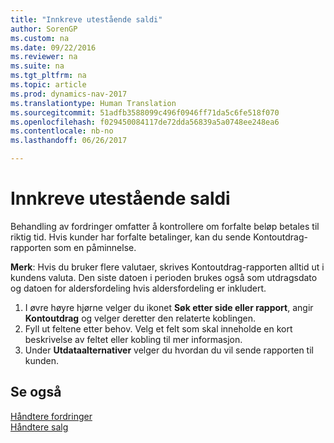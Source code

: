 ```yaml
---
title: "Innkreve utestående saldi"
author: SorenGP
ms.custom: na
ms.date: 09/22/2016
ms.reviewer: na
ms.suite: na
ms.tgt_pltfrm: na
ms.topic: article
ms.prod: dynamics-nav-2017
ms.translationtype: Human Translation
ms.sourcegitcommit: 51adfb3588099c496f0946ff71da5c6fe518f070
ms.openlocfilehash: f029450084117de72dda56839a5a0748ee248ea6
ms.contentlocale: nb-no
ms.lasthandoff: 06/26/2017

---
```


# <a name="how-to-collect-outstanding-balances"></a>Innkreve utestående saldi
Behandling av fordringer omfatter å kontrollere om forfalte beløp betales til riktig tid. Hvis kunder har forfalte betalinger, kan du sende Kontoutdrag-rapporten som en påminnelse.

**Merk**: Hvis du bruker flere valutaer, skrives Kontoutdrag-rapporten alltid ut i kundens valuta. Den siste datoen i perioden brukes også som utdragsdato og datoen for aldersfordeling hvis aldersfordeling er inkludert.

1. I øvre høyre hjørne velger du ikonet **Søk etter side eller rapport**, angir **Kontoutdrag** og velger deretter den relaterte koblingen.
2. Fyll ut feltene etter behov. Velg et felt som skal inneholde en kort beskrivelse av feltet eller kobling til mer informasjon.
3. Under **Utdataalternativer** velger du hvordan du vil sende rapporten til kunden.

## <a name="see-also"></a>Se også
[Håndtere fordringer](receivables-manage-receivables.md)  
[Håndtere salg](sales-manage-sales.md)

